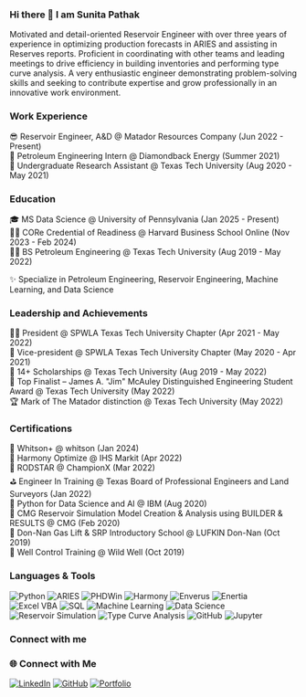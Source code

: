 ### Hi there 👋 I am Sunita Pathak

Motivated and detail-oriented Reservoir Engineer with over three years of experience in optimizing production forecasts in ARIES and assisting in Reserves reports. Proficient in coordinating with other teams and leading meetings to drive efficiency in building inventories and performing type curve analysis. A very enthusiastic engineer demonstrating problem-solving skills and seeking to contribute expertise and grow professionally in an innovative work environment.

### Work Experience  

😎 Reservoir Engineer, A&D @ Matador Resources Company (Jun 2022 - Present)  
🌱 Petroleum Engineering Intern @ Diamondback Energy (Summer 2021)  
🔬 Undergraduate Research Assistant @ Texas Tech University (Aug 2020 - May 2021)  

### Education  

🎓 MS Data Science @ University of Pennsylvania (Jan 2025 - Present)  
👩‍💻 CORe Credential of Readiness @ Harvard Business School Online (Nov 2023 - Feb 2024)  
👩‍🎓 BS Petroleum Engineering @ Texas Tech University (Aug 2019 - May 2022)  

✨ Specialize in Petroleum Engineering, Reservoir Engineering, Machine Learning, and Data Science  

### Leadership and Achievements  

🙋‍♀️ President @ SPWLA Texas Tech University Chapter (Apr 2021 - May 2022)  
🧭 Vice-president @ SPWLA Texas Tech University Chapter (May 2020 - Apr 2021)  
👑 14+ Scholarships @ Texas Tech University (Aug 2019 - May 2022)  
🏅 Top Finalist – James A. "Jim" McAuley Distinguished Engineering Student Award @ Texas Tech University (May 2022)  
🏆 Mark of The Matador distinction @ Texas Tech University (May 2022)  

### Certifications  

🏏 Whitson+ @ whitson (Jan 2024)  
🏀 Harmony Optimize @ IHS Markit (Apr 2022)  
🏒 RODSTAR @ ChampionX (Mar 2022)  
⛳ Engineer In Training @ Texas Board of Professional Engineers and Land Surveyors (Jan 2022)  
🏈 Python for Data Science and AI @ IBM (Aug 2020)  
🏓 CMG Reservoir Simulation Model Creation & Analysis using BUILDER & RESULTS @ CMG (Feb 2020)  
🥊 Don-Nan Gas Lift & SRP Introductory School @ LUFKIN Don-Nan (Oct 2019)  
🥋 Well Control Training @ Wild Well (Oct 2019)

### Languages & Tools
![Python](https://img.shields.io/badge/Code-Python-blue)  ![ARIES](https://img.shields.io/badge/Software-ARIES-orange)  ![PHDWin](https://img.shields.io/badge/Software-PHDWin-yellow)  ![Harmony](https://img.shields.io/badge/Software-Harmony-lightgrey)  ![Enverus](https://img.shields.io/badge/Tool-Enverus-green)  ![Enertia](https://img.shields.io/badge/Tool-Enertia-teal)  ![Excel VBA](https://img.shields.io/badge/Tool-Excel%20VBA-brightgreen)  ![SQL](https://img.shields.io/badge/Database-SQL-blueviolet)    ![Machine Learning](https://img.shields.io/badge/Skill-Machine%20Learning-red)  ![Data Science](https://img.shields.io/badge/Field-Data%20Science-9cf)  ![Reservoir Simulation](https://img.shields.io/badge/Skill-Reservoir%20Simulation-brown)  ![Type Curve Analysis](https://img.shields.io/badge/Skill-Type%20Curve%20Analysis-yellowgreen)  ![GitHub](https://img.shields.io/badge/Tool-GitHub-black)  ![Jupyter](https://img.shields.io/badge/Tool-Jupyter-orange)  


### Connect with me

### 🌐 Connect with Me  

[![LinkedIn](https://img.shields.io/badge/LinkedIn-0A66C2?logo=linkedin&logoColor=white)](https://www.linkedin.com/in/iamsunitapathak)  [![GitHub](https://img.shields.io/badge/GitHub-181717?logo=github&logoColor=white)](https://github.com/iamsunitapathak)  [![Portfolio](https://img.shields.io/badge/Portfolio-000000?logo=website&logoColor=white)](https://www.sunitapathak.com/)

